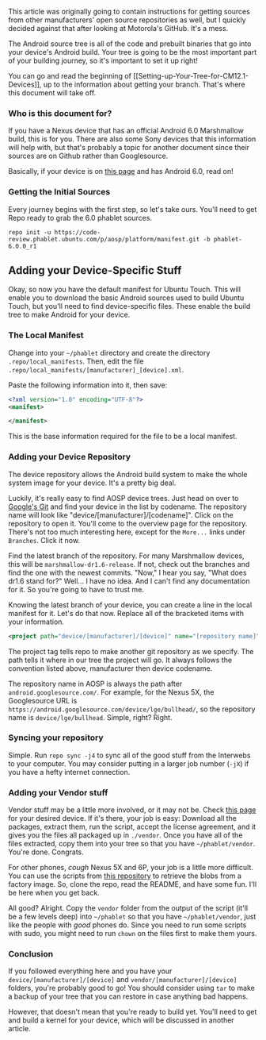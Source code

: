 This article was originally going to contain instructions for getting sources from other manufacturers' open source repositories as well, but I quickly decided against that after looking at Motorola's GitHub. It's a mess.

The Android source tree is all of the code and prebuilt binaries that go into your device's Android build. Your tree is going to be the most important part of your building journey, so it's important to set it up right!

You can go and read the beginning of [[Setting-up-Your-Tree-for-CM12.1-Devices]], up to the information about getting your branch. That's where this document will take off.

### Who is this document for?

If you have a Nexus device that has an official Android 6.0 Marshmallow build, this is for you. There are also some Sony devices that this information will help with, but that's probably a topic for another document since their sources are on Github rather than Googlesource.

Basically, if your device is on [this page](https://source.android.com/source/building-kernels.html) and has Android 6.0, read on!

### Getting the Initial Sources

Every journey begins with the first step, so let's take ours. You'll need to get Repo ready to grab the 6.0 phablet sources.

`repo init -u https://code-review.phablet.ubuntu.com/p/aosp/platform/manifest.git -b phablet-6.0.0_r1`

## Adding your Device-Specific Stuff

Okay, so now you have the default manifest for Ubuntu Touch. This will enable you to download the basic Android sources used to build Ubuntu Touch, but you'll need to find device-specific files. These enable the build tree to make Android for your device.

### The Local Manifest


Change into your `~/phablet` directory and create the directory `.repo/local_manifests`. Then, edit the file `.repo/local_manifests/[manufacturer]_[device].xml`. 

Paste the following information into it, then save:

```xml
<?xml version="1.0" encoding="UTF-8"?>
<manifest>

</manifest>
```

This is the base information required for the file to be a local manifest.


### Adding your Device Repository

The device repository allows the Android build system to make the whole system image for your device. It's a pretty big deal.

Luckily, it's really easy to find AOSP device trees. Just head on over to [Google's Git](https://android.googlesource.com/?format=HTML) and find your device in the list by codename. The repository name will look like "device/[manufacturer]/[codename]". Click on the repository to open it. You'll come to the overview page for the repository. There's not too much interesting here, except for the `More...` links under `Branches`. Click it now.

Find the latest branch of the repository. For many Marshmallow devices, this will be `marshmallow-dr1.6-release`. If not, check out the branches and find the one with the newest commits.
"Now," I hear you say, "What does dr1.6 stand for?" 
Well... I have no idea. And I can't find any documentation for it. So you're going to have to trust me.

Knowing the latest branch of your device, you can create a line in the local manifest for it. Let's do that now. Replace all of the bracketed items with your information.

```xml
<project path="device/[manufacturer]/[device]" name="[repository name]" remote="aosp" revision="[name of revision you found]" />
```

The project tag tells repo to make another git repository as we specify. The path tells it where in our tree the project will go. It always follows the convention listed above, manufacturer then device codename.

The repository name in AOSP is always the path after `android.googlesource.com/`. For example, for the Nexus 5X, the Googlesource URL is `https://android.googlesource.com/device/lge/bullhead/`, so the repository name is `device/lge/bullhead`. Simple, right? Right.


### Syncing your repository

Simple. Run `repo sync -j4` to sync all of the good stuff from the Interwebs to your computer. You may consider putting in a larger job number (`-jX`) if you have a hefty internet connection.

### Adding your Vendor stuff

Vendor stuff may be a little more involved, or it may not be. Check [this page](https://developers.google.com/android/nexus/drivers) for your desired device. If it's there, your job is easy: Download all the packages, extract them, run the script, accept the license agreement, and it gives you the files all packaged up in `./vendor`. Once you have all of the files extracted, copy them into your tree so that you have `~/phablet/vendor`. You're done. Congrats.

For other phones, *cough* Nexus 5X and 6P, your job is a little more difficult. You can use the scripts from [this repository](https://github.com/anestisb/android-prepare-vendor) to retrieve the blobs from a factory image. So, clone the repo, read the README, and have some fun. I'll be here when you get back.

All good? Alright. Copy the `vendor` folder from the output of the script (it'll be a few levels deep) into `~/phablet` so that you have `~/phablet/vendor`, just like the people with *good* phones do. Since you need to run some scripts with sudo, you might need to run `chown` on the files first to make them yours.

### Conclusion

If you followed everything here and you have your `device/[manufacturer]/[device]` and `vendor/[manufacturer]/[device]` folders, you're probably good to go! You should consider using `tar` to make a backup of your tree that you can restore in case anything bad happens.

However, that doesn't mean that you're ready to build yet. You'll need to get and build a kernel for your device, which will be discussed in another article.